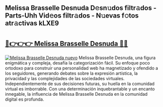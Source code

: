 ## Melissa Brasselle Desnuda D𝚎sn𝚞dos filtr𝚊dos - Parts-Uhh Vid𝚎os filtr𝚊dos - N𝚞evas f𝚘tos atr𝚊ctivas kLXE9

# <h2><a href="http://mb72alk.tromn.icu/?c=Melissa+Brasselle+Desnuda">🔗👉👉👉 Melissa Brasselle Desnuda 🔗🔗</a></h2>

[![Melissa Brasselle Desnuda nuevo](https://i.imgur.com/pEAQMta.gif)](http://mb72alk.tromn.icu/?c=Melissa+Brasselle+Desnuda)
Melissa Brasselle Desnuda, una figura enigmática y compleja, desafía la categorización fácil. Su enfoque poco ortodoxo para construir una personalidad web ha magnetizado y ofendido a los seguidores, generando debates sobre la expresión artística, la privacidad y las complejidades de las sociedades virtuales. Independientemente de sus decisiones futuras, su huella en la comunidad virtual es imborrable. Con una determinación inquebrantable y un encanto innegable, la influencia de Melissa Brasselle Desnuda en la comunidad digital es profunda.
